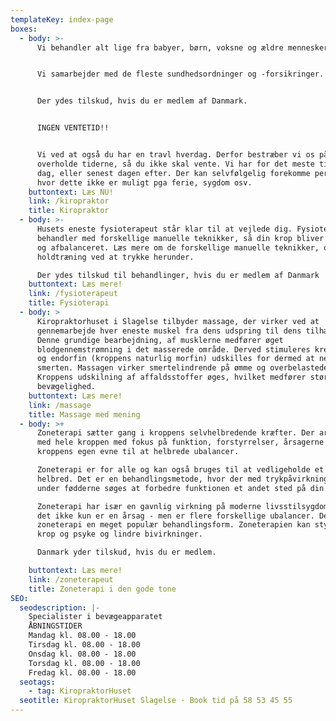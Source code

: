 ```yaml
---
templateKey: index-page
boxes:
  - body: >-
      Vi behandler alt lige fra babyer, børn, voksne og ældre mennesker.


      Vi samarbejder med de fleste sundhedsordninger og -forsikringer.


      Der ydes tilskud, hvis du er medlem af Danmark.


      INGEN VENTETID!!


      Vi ved at også du har en travl hverdag. Derfor bestræber vi os på at
      overholde tiderne, så du ikke skal vente. Vi har for det meste tider samme
      dag, eller senest dagen efter. Der kan selvfølgelig forekomme perioder,
      hvor dette ikke er muligt pga ferie, sygdom osv.
    buttontext: Læs NU!
    link: /kiropraktor
    title: Kiropraktor
  - body: >-
      Husets eneste fysioterapeut står klar til at vejlede dig. Fysioterapeuten
      behandler med forskellige manuelle teknikker, så din krop bliver afspændt
      og afbalanceret. Læs mere om de forskellige manuelle teknikker, og om
      holdtræning ved at trykke herunder.

      Der ydes tilskud til behandlinger, hvis du er medlem af Danmark
    buttontext: Læs mere!
    link: /fysioterapeut
    title: Fysioterapi
  - body: >
      Kiropraktorhuset i Slagelse tilbyder massage, der virker ved at
      gennemarbejde hver eneste muskel fra dens udspring til dens tilhæftning.
      Denne grundige bearbejdning, af musklerne medfører øget
      blodgennemstrømning i det masserede område. Derved stimuleres kredsløbet,
      og endorfin (kroppens naturlig morfin) udskilles for dermed at nedsætte
      smerten. Massagen virker smertelindrende på ømme og overbelastede muskler.
      Kroppens udskilning af affaldsstoffer øges, hvilket medfører større
      bevægelighed.
    buttontext: Læs mere!
    link: /massage
    title: Massage med mening
  - body: >+
      Zoneterapi sætter gang i kroppens selvhelbredende kræfter. Der arbejdes
      med hele kroppen med fokus på funktion, forstyrrelser, årsagerne og
      kroppens egen evne til at helbrede ubalancer.  

      Zoneterapi er for alle og kan også bruges til at vedligeholde et godt
      helbred. Det er en behandlingsmetode, hvor der med trykpåvirkning på og
      under fødderne søges at forbedre funktionen et andet sted på din krop.

      Zoneterapi har især en gavnlig virkning på moderne livsstilsygdomme, hvor
      det ikke kun er en årsag - men er flere forskellige ubalancer. Derfor er
      zoneterapi en meget populær behandlingsform. Zoneterapien kan styrke din
      krop og psyke og lindre bivirkninger.

      Danmark yder tilskud, hvis du er medlem.

    buttontext: Læs mere!
    link: /zoneterapeut
    title: Zoneterapi i den gode tone
SEO:
  seodescription: |-
    Specialister i bevægeapparatet  
    ÅBNINGSTIDER  
    Mandag kl. 08.00 - 18.00
    Tirsdag kl. 08.00 - 18.00
    Onsdag kl. 08.00 - 18.00
    Torsdag kl. 08.00 - 18.00
    Fredag kl. 08.00 - 18.00
  seotags:
    - tag: KiropraktorHuset
  seotitle: KiropraktorHuset Slagelse - Book tid på 58 53 45 55
---
```


